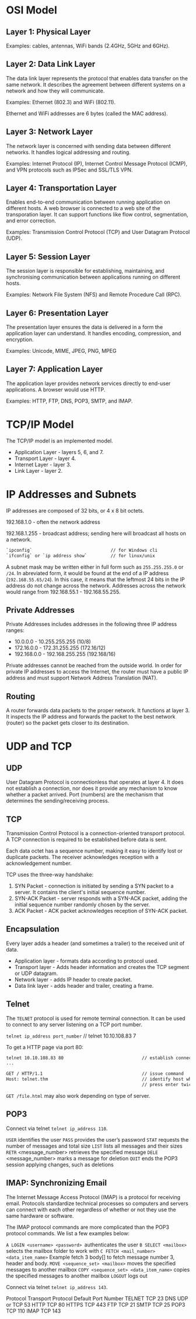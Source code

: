 # OSI Model

## Layer 1: Physical Layer

Examples: cables, antennas, WiFi bands (2.4GHz, 5GHz and 6GHz).

## Layer 2: Data Link Layer

The data link layer represents the protocol that enables data transfer on the same network. It describes the agreement between different systems on a network and how they will communicate.

Examples: Ethernet (802.3) and WiFi (802.11).

Ethernet and WiFi addresses are 6 bytes (called the MAC address).

## Layer 3: Network Layer

The network layer is concerned with sending data between different networks. It handles logical addressing and routing.

Examples: Internet Protocol (IP), Internet Control Message Protocol (ICMP), and VPN protocols such as IPSec and SSL/TLS VPN.

## Layer 4: Transportation Layer

Enables end-to-end communication between running application on different hosts. A web browser is connected to a web site of the transporation layer. It can support functions like flow control, segmentation, and error correction.

Examples: Transmission Control Protocol (TCP) and User Datagram Protocol (UDP).

## Layer 5: Session Layer

The session layer is responsible for establishing, maintaining, and synchronising communication between applications running on different hosts.

Examples: Network File System (NFS) and Remote Procedure Call (RPC).

## Layer 6: Presentation Layer

The presentation layer ensures the data is delivered in a form the application layer can understand. It handles encoding, compression, and encryption.

Examples: Unicode, MIME, JPEG, PNG, MPEG

## Layer 7: Application Layer

The application layer provides network services directly to end-user applications. A browser would use HTTP.

Examples: HTTP, FTP, DNS, POP3, SMTP, and IMAP.

# TCP/IP Model

The TCP/IP model is an implemented model.

- Application Layer - layers 5, 6, and 7.
- Transport Layer - layer 4.
- Internet Layer - layer 3.
- Link Layer - layer 2.

# IP Addresses and Subnets

IP addresses are composed of 32 bits, or 4 x 8 bit octets.

192.168.1.0 - often the network address

192.168.1.255 - broadcast address; sending here will broadcast all hosts on a network.

```bash
`ipconfig`                              // for Windows cli
`ifconfig` or `ip address show`         // for linux/unix
```

A subnet mask may be written either in full form such as `255.255.255.0` or `/24`. In abreviated form, it would be found at the end of a IP address (`192.168.55.65/24`). In this case, it means that the leftmost 24 bits in the IP address do not change across the network. Addresses across the network would range from 192.168.55.1 - 192.168.55.255.

## Private Addresses

Private Addresses includes addresses in the following three IP address ranges:

- 10.0.0.0 - 10.255.255.255 (10/8)
- 172.16.0.0 - 172.31.255.255 (172.16/12)
- 192.168.0.0 - 192.168.255.255 (192.168/16)

Private addresses cannot be reached from the outside world. In order for private IP addresses to access the Internet, the router must have a public IP address and must support Network Address Translation (NAT).

## Routing

A router forwards data packets to the proper network. It functions at layer 3. It inspects the IP address and forwards the packet to the best network (router) so the packet gets closer to its destination.

# UDP and TCP

## UDP

User Datagram Protocol is connectionless that operates at layer 4. It does not establish a connection, nor does it provide any mechanism to know whether a packet arrived. Port (numbers) are the mechanism that determines the sending/receiving process.

## TCP

Transmission Control Protocol is a connection-oriented transport protocol. A TCP connection is required to be established before data is sent.

Each data octet has a sequence number, making it easy to identify lost or duplicate packets. The receiver acknowledges reception with a acknowledgement number.

TCP uses the three-way handshake:

1. SYN Packet - connection is initiated by sending a SYN packet to a server. It contains the client's initial sequence number.
2. SYN-ACK Packet - server responds with a SYN-ACK packet, adding the initial sequence number randomly chosen by the server.
3. ACK Packet - ACK packet acknowledges reception of SYN-ACK packet.

## Encapsulation

Every layer adds a header (and sometimes a trailer) to the received unit of data.

- Application layer - formats data according to protocol used.
- Transport layer - Adds header information and creates the TCP segment or UDP datagram.
- Network layer - adds IP header to create packet.
- Data link layer - adds header and trailer, creating a frame.

## Telnet

The `TELNET` protocol is used for remote terminal connection. It can be used to connect to any server listening on a TCP port number.

`telnet ip_address port_number` // telnet 10.10.108.83 7

To get a HTTP page via port 80:

```bash
telnet 10.10.108.83 80                              // establish connection
...

GET / HTTP/1.1                                      // issue command
Host: telnet.thm                                    // identify host where anything goes
                                                    // press enter twice
```

`GET /file.html` may also work depending on type of server.

## POP3

Connect via telnet `telnet ip_address 110`.

`USER` <username> identifies the user
`PASS` <password> provides the user’s password
`STAT` requests the number of messages and total size
`LIST` lists all messages and their sizes
`RETR` <message_number> retrieves the specified message
`DELE` <message_number> marks a message for deletion
`QUIT` ends the POP3 session applying changes, such as deletions

## IMAP: Synchronizing Email

The Internet Message Access Protocol (IMAP) is a protocol for receiving email. Protocols standardize technical processes so computers and servers can connect with each other regardless of whether or not they use the same hardware or software.

The IMAP protocol commands are more complicated than the POP3 protocol commands. We list a few examples below:

`A LOGIN <username> <password> `authenticates the user
`B SELECT <mailbox>` selects the mailbox folder to work with
`C FETCH <mail_number> <data_item_name>` Example fetch 3 body[] to fetch message number 3, header and body.
`MOVE <sequence_set> <mailbox>` moves the specified messages to another mailbox
`COPY <sequence_set> <data_item_name>` copies the specified messages to another mailbox
`LOGOUT` logs out

Connect via telnet `telnet ip_address 143`.

Protocol Transport Protocol Default Port Number
TELNET TCP 23
DNS UDP or TCP 53
HTTP TCP 80
HTTPS TCP 443
FTP TCP 21
SMTP TCP 25
POP3 TCP 110
IMAP TCP 143
